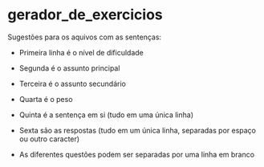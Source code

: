 # gerador_de_exercicios

Sugestões para os aquivos com as sentenças: 
- Primeira linha é o nível de dificuldade
- Segunda é o assunto principal
- Terceira é o assunto secundário
- Quarta  é o peso
- Quinta é a sentença em si (tudo em uma única linha)
- Sexta são as respostas (tudo em um única linha, separadas por espaço ou outro caracter)

- As diferentes questões podem ser separadas por uma linha em branco